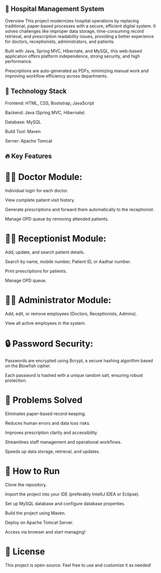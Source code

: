 ## 🏥 Hospital Management System
Overview
This project modernizes hospital operations by replacing traditional, paper-based processes with a secure, efficient digital system. It solves challenges like improper data storage, time-consuming record retrieval, and prescription readability issues, providing a better experience for doctors, receptionists, administrators, and patients.

Built with Java, Spring MVC, Hibernate, and MySQL, this web-based application offers platform independence, strong security, and high performance.

Prescriptions are auto-generated as PDFs, minimizing manual work and improving workflow efficiency across departments.

## 🚀 Technology Stack
Frontend: HTML, CSS, Bootstrap, JavaScript

Backend: Java (Spring MVC, Hibernate)

Database: MySQL

Build Tool: Maven

Server: Apache Tomcat

## 🔥 Key Features
# 👨‍⚕️ Doctor Module:
Individual login for each doctor.

View complete patient visit history.

Generate prescriptions and forward them automatically to the receptionist.

Manage OPD queue by removing attended patients.

# 🧑‍💼 Receptionist Module:
Add, update, and search patient details.

Search by name, mobile number, Patient ID, or Aadhar number.

Print prescriptions for patients.

Manage OPD queue.

# 👨‍💻 Administrator Module:
Add, edit, or remove employees (Doctors, Receptionists, Admins).

View all active employees in the system.

# 🔒 Password Security:
Passwords are encrypted using Bcrypt, a secure hashing algorithm based on the Blowfish cipher.

Each password is hashed with a unique random salt, ensuring robust protection.

# 🎯 Problems Solved
Eliminates paper-based record-keeping.

Reduces human errors and data loss risks.

Improves prescription clarity and accessibility.

Streamlines staff management and operational workflows.

Speeds up data storage, retrieval, and updates.

# 📂 How to Run
Clone the repository.

Import the project into your IDE (preferably IntelliJ IDEA or Eclipse).

Set up MySQL database and configure database properties.

Build the project using Maven.

Deploy on Apache Tomcat Server.

Access via browser and start managing!

# 📜 License
This project is open-source. Feel free to use and customize it as needed!